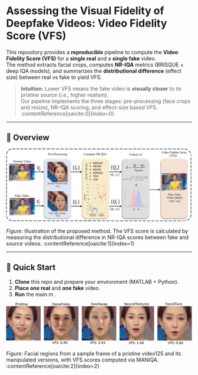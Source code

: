 # Assessing the Visual Fidelity of Deepfake Videos: Video Fidelity Score (VFS) 

This repository provides a **reproducible** pipeline to compute the **Video Fidelity Score (VFS)** for a **single real** and a **single fake** video.  
The method extracts facial crops, computes **NR-IQA** metrics (BRISQUE + deep IQA models), and summarizes the **distributional difference** (effect size) between real vs fake to yield VFS.

> **Intuition:** Lower VFS means the fake video is **visually closer** to its pristine source (i.e., higher realism).  
> Our pipeline implements the three stages: pre-processing (face crops and resize), NR-IQA scoring, and effect-size based VFS. :contentReference[oaicite:0]{index=0}

---
## 📌 Overview

![VFS pipeline](assets/Proposed_Diagram.png)

*Figure:* Illustration of the proposed method. The VFS score is calculated by measuring the distributional difference in NR-IQA scores between fake and source videos. :contentReference[oaicite:1]{index=1}

---

## 🚀 Quick Start

1. **Clone** this repo and prepare your environment (MATLAB + Python).  
2. **Place one real** and **one fake** video.  
3. **Run** the main.m .
   
![VFS MANIQA of Video125](assets/video_125_maniqa_VFS.png)

*Figure:* Facial regions from a sample frame of a pristine video125 and its manipulated versions, with VFS scores computed via MANIQA. :contentReference[oaicite:2]{index=2}
